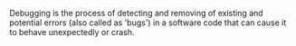 Debugging is the process of detecting and removing of existing and potential errors (also called as 'bugs') in a software code that can cause it to behave unexpectedly or crash.
